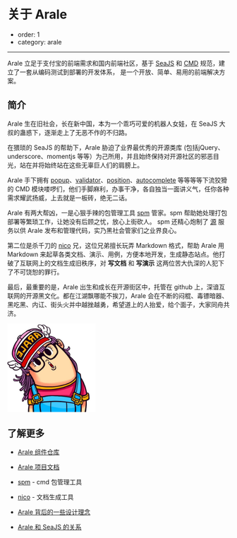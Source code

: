 # 关于 Arale

- order: 1
- category: arale

---

Arale 立足于支付宝的前端需求和国内前端社区，基于 [SeaJS](http://seajs.org/) 
和 [CMD](https://github.com/seajs/seajs/issues/242) 规范，建立了一套从编码测试到部署的开发体系，
是一个开放、简单、易用的前端解决方案。

## 简介

Arale 生在旧社会，长在新中国，本为一个乖巧可爱的机器人女娃，在 SeaJS 大叔的蛊惑下，逐渐走上了无恶不作的不归路。

在猥琐的 SeaJS 的帮助下，Arale 胁迫了业界最优秀的开源类库 (包括jQuery、underscore、momentjs 等等）为己所用，并且始终保持对开源社区的邪恶目光，站在并将始终站在这些无辜巨人们的肩膀上。

Arale 手下拥有 [popup](http://aralejs.org/popup/)、[validator](http://aralejs.org/validator/)、[position](http://aralejs.org/position/)、[autocomplete](http://aralejs.org/autocomplete/) 等等等等下流狡猾的 CMD 模块喽啰们，他们手脚麻利，办事干净，各自独当一面讲义气，任你各种需求耀武扬威，上去就是一板砖，绝无二话。

Arale 有两大帮凶，一是心狠手辣的包管理工具 [spm](https://github.com/spmjs/spm2/) 管家。spm 帮助她处理打包部署等繁琐工作，让她没有后顾之忧，放心上街砍人。 spm 还精心炮制了 [源](http://modules.spmjs.org/) 服务以供 Arale 发布和管理代码，实乃黑社会管家们之业界良心。

第二位是杀千刀的 [nico](https://github.com/aralejs/nico-arale/) 兄，这位兄弟擅长玩弄 Markdown 格式，帮助 Arale 用 Markdown 来起草各类文档、演示、用例，方便本地开发，生成静态站点。他打破了互联网上的文档生成旧秩序，对 **写文档** 和 **写演示** 这两位苦大仇深的人犯下了不可饶恕的罪行。

最后，最重要的是，Arale 出生和成长在开源街区中，托管在 github 上，深谙互联网的开源黑文化。都在江湖飘哪能不挨刀，Arale 会在不断的闷棍、毒镖暗器、黑吃黑、内讧、街头火并中越挫越勇，希望道上的人抬爱，给个面子，大家同舟共济。

<img src="/static/arale.png" width="200">

## 了解更多

- [Arale 组件仓库](https://github.com/aralejs/)

- [Arale 项目文档](https://github.com/aralejs/aralejs.org/wiki)

- [spm](https://github.com/spmjs/spm2/) - cmd 包管理工具

- [nico](http://lab.lepture.com/nico/) - 文档生成工具

- [Arale 背后的一些设计理念](https://github.com/lifesinger/lifesinger.github.com/issues/106)

- [Arale 和 SeaJS 的关系](http://www.zhihu.com/question/20651072)

